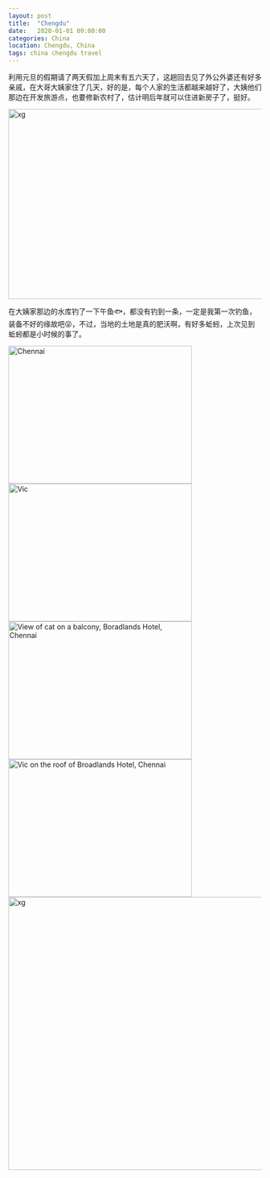 ```yaml
---
layout: post
title:  "Chengdu"
date:   2020-01-01 09:00:00
categories: China
location: Chengdu, China
tags: china chengdu travel
---
```


利用元旦的假期请了两天假加上周末有五六天了，这趟回去见了外公外婆还有好多亲戚，在大哥大姨家住了几天，好的是，每个人家的生活都越来越好了，大姨他们那边在开发旅游点，也要修新农村了，估计明后年就可以住进新房子了，挺好。

<div class="post-image">
	<img alt="xg" width="750" height="378" srcset="https://robotkang-1257995526.cos.ap-chengdu.myqcloud.com/travelkangimg/2020-01-01-Chengdu/0.jpg 1x, https://robotkang-1257995526.cos.ap-chengdu.myqcloud.com/travelkangimg/2020-01-01-Chengdu/0%402x.jpg 2x, https://robotkang-1257995526.cos.ap-chengdu.myqcloud.com/travelkangimg/2020-01-01-Chengdu/0%403x.jpg 3x" /> 
</div>

在大姨家那边的水库钓了一下午鱼🐟，都没有钓到一条，一定是我第一次钓鱼，装备不好的缘故吧😝，不过，当地的土地是真的肥沃啊，有好多蚯蚓，上次见到蚯蚓都是小时候的事了。


<div class="post-image post-image--split"> 
	<img alt="Chennai" width="365" height="274" srcset="https://robotkang-1257995526.cos.ap-chengdu.myqcloud.com/travelkangimg/2020-01-01-Chengdu/1.jpg 1x, https://robotkang-1257995526.cos.ap-chengdu.myqcloud.com/travelkangimg/2020-01-01-Chengdu/1%402x.jpg 2x, https://robotkang-1257995526.cos.ap-chengdu.myqcloud.com/travelkangimg/2020-01-01-Chengdu/1%403x.jpg 3x" />
	<img alt="Vic" width="365" height="274" srcset="https://robotkang-1257995526.cos.ap-chengdu.myqcloud.com/travelkangimg/2020-01-01-Chengdu/2.jpg 1x, https://robotkang-1257995526.cos.ap-chengdu.myqcloud.com/travelkangimg/2020-01-01-Chengdu/2%402x.jpg 2x, https://robotkang-1257995526.cos.ap-chengdu.myqcloud.com/travelkangimg/2020-01-01-Chengdu/2%403x.jpg 3x" />
</div>


<div class="post-image post-image--split"> 
	<img alt="View of cat on a balcony, Boradlands Hotel, Chennai" width="365" height="274" srcset="https://robotkang-1257995526.cos.ap-chengdu.myqcloud.com/travelkangimg/2020-01-01-Chengdu/3.jpg 1x, https://robotkang-1257995526.cos.ap-chengdu.myqcloud.com/travelkangimg/2020-01-01-Chengdu/3%402x.jpg 2x, https://robotkang-1257995526.cos.ap-chengdu.myqcloud.com/travelkangimg/2020-01-01-Chengdu/3%403x.jpg 3x" />
	<img alt="Vic on the roof of Broadlands Hotel, Chennai" width="365" height="274" srcset="https://robotkang-1257995526.cos.ap-chengdu.myqcloud.com/travelkangimg/2020-01-01-Chengdu/4.jpg 1x, https://robotkang-1257995526.cos.ap-chengdu.myqcloud.com/travelkangimg/2020-01-01-Chengdu/4%402x.jpg 2x, https://robotkang-1257995526.cos.ap-chengdu.myqcloud.com/travelkangimg/2020-01-01-Chengdu/4%403x.jpg 3x" />
</div>

<div class="post-image">
	<img alt="xg" width="750" height="543" srcset="https://robotkang-1257995526.cos.ap-chengdu.myqcloud.com/travelkangimg/2020-01-01-Chengdu/5.jpg 1x, https://robotkang-1257995526.cos.ap-chengdu.myqcloud.com/travelkangimg/2020-01-01-Chengdu/5%402x.jpg 2x, https://robotkang-1257995526.cos.ap-chengdu.myqcloud.com/travelkangimg/2020-01-01-Chengdu/5%403x.jpg 3x" /> 
</div>








